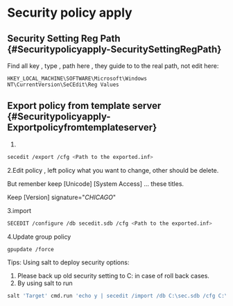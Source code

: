 # Security policy apply

## Security Setting Reg Path {#Securitypolicyapply-SecuritySettingRegPath}

Find all key , type , path here , they guide to to the real path, not edit here:

```text
HKEY_LOCAL_MACHINE\SOFTWARE\Microsoft\Windows NT\CurrentVersion\SeCEdit\Reg Values
```

## Export policy from  template server {#Securitypolicyapply-Exportpolicyfromtemplateserver}

1.

```bash
secedit /export /cfg <Path to the exported.inf>
```

2.Edit policy , left policy what you want to change, other should be delete.

But remenber keep \[Unicode\] \[System Access\] ... these titles.

Keep \[Version\] signature="$CHICAGO$"

3.import

```bash
SECEDIT /configure /db secedit.sdb /cfg <Path to the exported.inf>
```

4.Update group policy

```bash
gpupdate /force
```

Tips: Using salt to deploy security options:

1. Please back up old security setting to C: in case of roll back cases.
2. By using salt to run 

```bash
salt 'Target' cmd.run 'echo y | secedit /import /db C:\sec.sdb /cfg C:\sec.inf /overwrite'
```

